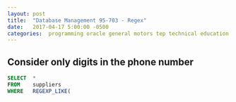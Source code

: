 ```yaml
---
layout: post
title:  "Database Management 95-703 - Regex"
date:   2017-04-17 5:00:00 -0500
categories:  programming oracle general motors tep technical education program sql database db casteel Oracle 11g
---
```


## Consider only digits in the phone number

```sql
SELECT  *
FROM    suppliers
WHERE   REGEXP_LIKE(
```
